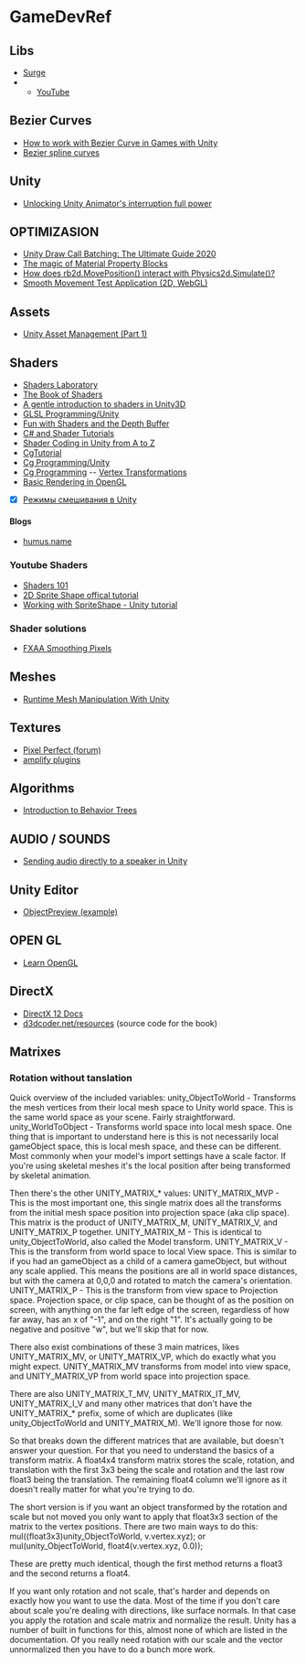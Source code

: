 # GameDevRef

## Libs
- [Surge](http://surge.pixelplacement.com/documentation.html)
- - [YouTube](https://www.youtube.com/playlist?list=PLEH8EMH8cXqA3H4NoJB9ZXSbPY2U0VhtA)

## Bezier Curves
- [How to work with Bezier Curve in Games with Unity](https://www.gamasutra.com/blogs/VivekTank/20180806/323709/How_to_work_with_Bezier_Curve_in_Games_with_Unity.php)
- [Bezier spline curves](https://www.ibiblio.org/e-notes/Splines/Bezier.htm)

## Unity
- [Unlocking Unity Animator's interruption full power](https://www.gamasutra.com/blogs/ArielMarceloMadril/20191003/351550/Unlocking_Unity_Animators_interruption_full_power.php)

## OPTIMIZASION
- [Unity Draw Call Batching: The Ultimate Guide 2020](https://thegamedev.guru/unity-performance/draw-call-optimization/#tab-con-16)
- [The magic of Material Property Blocks](https://thomasmountainborn.com/2016/05/25/materialpropertyblocks)
- [How does rb2d.MovePosition() interact with Physics2d.Simulate()?](https://forum.unity.com/threads/how-does-rb2d-moveposition-interact-with-physics2d-simulate.862309/)
- [Smooth Movement Test Application (2D, WebGL)](https://forum.unity.com/threads/smooth-movement-test-application-2d-webgl.734021/)

## Assets
- [Unity Asset Management (Part 1)](https://starloopstudios.com/unity-asset-management/)

## Shaders
- [Shaders Laboratory](http://www.shaderslab.com/)
- [The Book of Shaders](https://thebookofshaders.com/)
- [A gentle introduction to shaders in Unity3D](http://www.alanzucconi.com/2015/06/10/a-gentle-introduction-to-shaders-in-unity3d/)
- [GLSL Programming/Unity](https://en.wikibooks.org/wiki/GLSL_Programming/Unity)
- [Fun with Shaders and the Depth Buffer](https://chrismflynn.wordpress.com/2012/09/06/fun-with-shaders-and-the-depth-buffer/)
- [C# and Shader Tutorials](https://catlikecoding.com/unity/tutorials/)
- [Shader Coding in Unity from A to Z](https://medium.com/shader-coding-in-unity-from-a-to-z)
- [CgTutorial](http://developer.download.nvidia.com/CgTutorial/cg_tutorial_chapter01.html)
- [Cg Programming/Unity](https://en.wikibooks.org/wiki/Cg_Programming/Unity)
- [Cg Programming](https://en.wikibooks.org/wiki/Cg_Programming)
-- [Vertex Transformations](https://en.wikibooks.org/wiki/Cg_Programming/Vertex_Transformations)
- [Basic Rendering in OpenGL](https://www.informit.com/articles/article.aspx?p=1616796&seqNum=5)
- [x] [Режимы смешивания в Unity](https://habr.com/ru/post/256439/)

#### Blogs
- [humus.name](http://www.humus.name/)

### Youtube Shaders
- [Shaders 101](https://www.youtube.com/watch?v=T-HXmQAMhG0)
- [2D Sprite Shape offical tutorial](https://docs.unity3d.com/Packages/com.unity.2d.spriteshape@1.0/manual/index.html)
- [Working with SpriteShape - Unity tutorial](https://learn.unity.com/tutorial/working-with-spriteshape#)

### Shader solutions
- [FXAA Smoothing Pixels](https://catlikecoding.com/unity/tutorials/advanced-rendering/fxaa/)

## Meshes
- [Runtime Mesh Manipulation With Unity](https://www.raywenderlich.com/3169311-runtime-mesh-manipulation-with-unity)

## Textures
- [Pixel Perfect (forum)](https://forum.unity.com/threads/the-best-pixel-perfect-method.509323/)
- [amplify plugins](http://wiki.amplify.pt/)

## Algorithms 

- [Introduction to Behavior Trees](https://web.archive.org/web/20140723035304/http://www.altdev.co/2011/02/24/introduction-to-behavior-trees/)

## AUDIO / SOUNDS
- [Sending audio directly to a speaker in Unity](https://thomasmountainborn.com/2016/06/10/sending-audio-directly-to-a-speaker-in-unity/)

## Unity Editor
- [ObjectPreview (example)](/UnityEditor/SpriteSizePreview.cs)

## OPEN GL
- [Learn OpenGL](https://learnopengl.com/)

## DirectX
- [DirectX 12 Docs](https://docs.microsoft.com/en-us/windows/win32/direct3d12/directx-12-getting-started)
- [d3dcoder.net/resources](http://www.d3dcoder.net/resources.htm) (source code for the book)

## Matrixes
### Rotation without tanslation
Quick overview of the included variables:
unity_ObjectToWorld - Transforms the mesh vertices from their local mesh space to Unity world space. This is the same world space as your scene. Fairly straightforward.
unity_WorldToObject - Transforms world space into local mesh space.
One thing that is important to understand here is this is not necessarily local gameObject space, this is local mesh space, and these can be different. Most commonly when your model's import settings have a scale factor. If you're using skeletal meshes it's the local position after being transformed by skeletal animation.

Then there's the other UNITY_MATRIX_* values:
UNITY_MATRIX_MVP - This is the most important one, this single matrix does all the transforms from the initial mesh space position into projection space (aka clip space). This matrix is the product of UNITY_MATRIX_M, UNITY_MATRIX_V, and UNITY_MATRIX_P together.
UNITY_MATRIX_M - This is identical to unity_ObjectToWorld, also called the Model transform.
UNITY_MATRIX_V - This is the transform from world space to local View space. This is similar to if you had an gameObject as a child of a camera gameObject, but without any scale applied. This means the positions are all in world space distances, but with the camera at 0,0,0 and rotated to match the camera's orientation.
UNITY_MATRIX_P - This is the transform from view space to Projection space. Projection space, or clip space, can be thought of as the position on screen, with anything on the far left edge of the screen, regardless of how far away, has an x of "-1", and on the right "1". It's actually going to be negative and positive "w", but we'll skip that for now.

There also exist combinations of these 3 main matrices, likes UNITY_MATRIX_MV, or UNITY_MATRIX_VP, which do exactly what you might expect. UNITY_MATRIX_MV transforms from model into view space, and UNITY_MATRIX_VP from world space into projection space.

There are also UNITY_MATRIX_T_MV, UNITY_MATRIX_IT_MV, UNITY_MATRIX_I_V and many other matrices that don't have the UNITY_MATRIX_* prefix, some of which are duplicates (like unity_ObjectToWorld and UNITY_MATRIX_M). We'll ignore those for now.

So that breaks down the different matrices that are available, but doesn't answer your question. For that you need to understand the basics of a transform matrix. A float4x4 transform matrix stores the scale, rotation, and translation with the first 3x3 being the scale and rotation and the last row float3 being the translation. The remaining float4 column we'll ignore as it doesn't really matter for what you're trying to do.

The short version is if you want an object transformed by the rotation and scale but not moved you only want to apply that float3x3 section of the matrix to the vertex positions. There are two main ways to do this:
mul((float3x3)unity_ObjectToWorld, v.vertex.xyz);
or
mul(unity_ObjectToWorld, float4(v.vertex.xyz, 0.0));

These are pretty much identical, though the first method returns a float3 and the second returns a float4.

If you want only rotation and not scale, that's harder and depends on exactly how you want to use the data. Most of the time if you don't care about scale you're dealing with directions, like surface normals. In that case you apply the rotation and scale matrix and normalize the result. Unity has a number of built in functions for this, almost none of which are listed in the documentation. Of you really need rotation with our scale and the vector unnormalized then you have to do a bunch more work.
